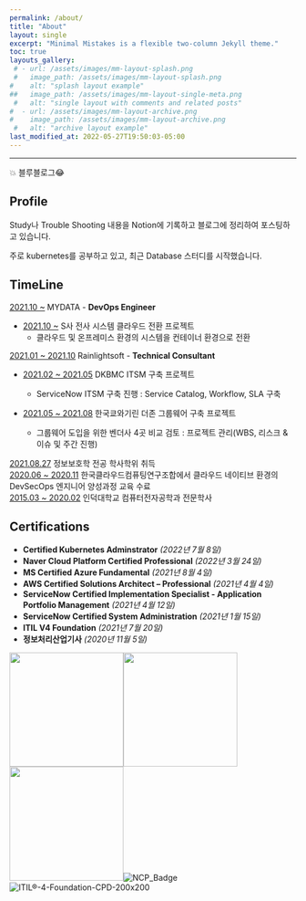 ```yaml
---
permalink: /about/
title: "About"
layout: single
excerpt: "Minimal Mistakes is a flexible two-column Jekyll theme."
toc: true
layouts_gallery:
 # - url: /assets/images/mm-layout-splash.png
 #   image_path: /assets/images/mm-layout-splash.png
#    alt: "splash layout example"
##   image_path: /assets/images/mm-layout-single-meta.png
 #   alt: "single layout with comments and related posts"
#  - url: /assets/images/mm-layout-archive.png
#    image_path: /assets/images/mm-layout-archive.png
 #   alt: "archive layout example"
last_modified_at: 2022-05-27T19:50:03-05:00
---
```


----
💥 블루블로그😂  

## Profile
Study나 Trouble Shooting 내용을 Notion에 기록하고 블로그에 정리하여 포스팅하고 있습니다.  
  
주로 kubernetes를 공부하고 있고, 최근 Database 스터디를 시작했습니다.


## TimeLine
 <u>2021.10 ~</u> MYDATA - **DevOps Engineer**
 - <u>2021.10 ~</u> S사 전사 시스템 클라우드 전환 프로젝트
      - 클라우드 및 온프레미스 환경의 시스템을 컨테이너 환경으로 전환

 <u>2021.01 ~ 2021.10</u> Rainlightsoft - **Technical Consultant**
 - <u>2021.02 ~ 2021.05</u> DKBMC ITSM 구축 프로젝트
      - ServiceNow ITSM 구축 진행 : Service Catalog, Workflow, SLA 구축  

 - <u>2021.05 ~ 2021.08</u> 한국쿄와기린 더존 그룹웨어 구축 프로젝트
      - 그룹웨어 도입을 위한 벤더사 4곳 비교 검토 : 프로젝트 관리(WBS, 리스크 & 이슈 및 주간 진행)
 
 <u>2021.08.27</u> 정보보호학 전공 학사학위 취득  
 <u>2020.06 ~ 2020.11</u> 한국클라우드컴퓨팅연구조합에서 클라우드 네이티브 환경의 DevSecOps 엔지니어 양성과정 교육 수료  
 <u>2015.03 ~ 2020.02</u> 인덕대학교 컴퓨터전자공학과 전문학사  

## Certifications
- **Certified Kubernetes Adminstrator** *(2022년 7월 8일)*
- **Naver Cloud Platform Certified Professional** *(2022년 3월 24일)*
- **MS Certified Azure Fundamental** *(2021년 8월 4일)*
- **AWS Certified Solutions Architect – Professional** *(2021년 4월 4일)*
- **ServiceNow Certified Implementation Specialist - Application Portfolio Management** *(2021년 4월 12일)*
- **ServiceNow Certified System Administration** *(2021년 1월 15일)*
- **ITIL V4 Foundation** *(2021년 7월 20일)*
- **정보처리산업기사** *(2020년 11월 5일)*  


<img src="https://user-images.githubusercontent.com/100563973/178980222-a514f0fe-94f5-4897-b1ce-9591cead2b7b.png" width="200" height="200"/><img src="https://user-images.githubusercontent.com/100563973/172617713-e34f7554-8610-499b-b205-a04897526b8d.png" width="200" height="200"/><img src="https://user-images.githubusercontent.com/100563973/172620907-abc10e37-7948-4d0b-ba2a-5e19a0ae1102.png" width="200" height="200"/>![NCP_Badge](https://user-images.githubusercontent.com/100563973/172617883-315a98e9-ab88-4bcc-a35a-318e519d3c18.png)![ITIL®-4-Foundation-CPD-200x200](https://user-images.githubusercontent.com/100563973/172617903-c3c578ae-903e-4d16-ad8e-e51729cde8e6.png)
